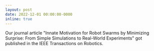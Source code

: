 ```yaml
---
layout: post
date: 2022-12-01 00:00:00-0000
inline: true
---
```


Our journal article "Innate Motivation for Robot Swarms by Minimizing Surprise: From Simple Simulations to Real-World Experiments" got published in the IEEE Transactions on Robotics. 
